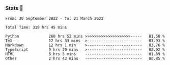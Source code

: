 ### Stats 👋
<!--START_SECTION:waka-->

```text
From: 30 September 2022 - To: 21 March 2023

Total Time: 319 hrs 45 mins

Python             260 hrs 52 mins >>>>>>>>>>>>>>>>>>>>-----   81.58 %
TeX                12 hrs 33 mins  >------------------------   03.93 %
Markdown           12 hrs 1 min    >------------------------   03.76 %
TypeScript         9 hrs 20 mins   >------------------------   02.92 %
HTML               6 hrs 3 mins    -------------------------   01.89 %
Other              2 hrs 43 mins   -------------------------   00.85 %
```

<!--END_SECTION:waka-->

<!--
**buhaytza2005/buhaytza2005** is a ✨ _special_ ✨ repository because its `README.md` (this file) appears on your GitHub profile.

Here are some ideas to get you started:

- 🔭 I’m currently working on ...
- 🌱 I’m currently learning ...
- 👯 I’m looking to collaborate on ...
- 🤔 I’m looking for help with ...
- 💬 Ask me about ...
- 📫 How to reach me: ...
- 😄 Pronouns: ...
- ⚡ Fun fact: ...
-->


